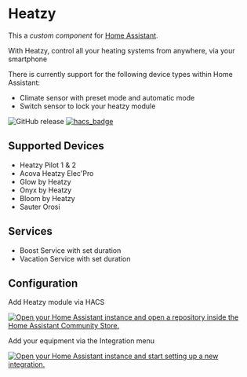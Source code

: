 # Heatzy

This a _custom component_ for [Home Assistant](https://www.home-assistant.io/).

With Heatzy, control all your heating systems from anywhere, via your smartphone

There is currently support for the following device types within Home Assistant:

- Climate sensor with preset mode and automatic mode
- Switch sensor to lock your heatzy module

![GitHub release](https://img.shields.io/github/release/Cyr-ius/hass-heatzy)
[![hacs_badge](https://img.shields.io/badge/HACS-Default-orange.svg)](https://github.com/hacs/integration)

## Supported Devices

- Heatzy Pilot 1 & 2
- Acova Heatzy Elec'Pro
- Glow by Heatzy
- Onyx by Heatzy
- Bloom by Heatzy
- Sauter Orosi

## Services

- Boost Service with set duration
- Vacation Service with set duration

## Configuration

Add Heatzy module via HACS

[![Open your Home Assistant instance and open a repository inside the Home Assistant Community Store.](https://my.home-assistant.io/badges/hacs_repository.svg)](https://my.home-assistant.io/redirect/hacs_repository/?owner=cyr-ius&repository=hass-heatzy&category=integration)

Add your equipment via the Integration menu

[![Open your Home Assistant instance and start setting up a new integration.](https://my.home-assistant.io/badges/config_flow_start.svg)](https://my.home-assistant.io/redirect/config_flow_start/?domain=heatzy)
